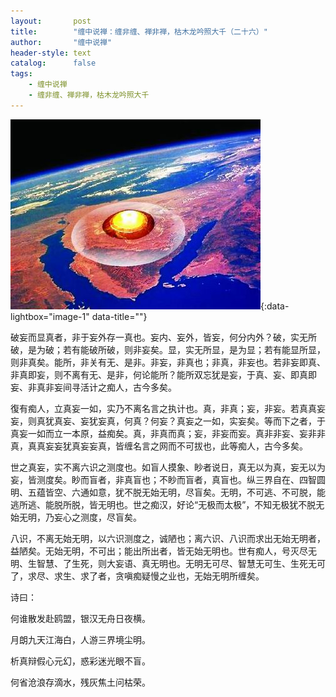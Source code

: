 ```yaml
---
layout:       post
title:        "缠中说禅：缠非缠、禅非禅，枯木龙吟照大千（二十六）"
author:       "缠中说禅"
header-style: text
catalog:      false
tags:
    - 缠中说禅
    - 缠非缠、禅非禅，枯木龙吟照大千
---
```


[![](/img/czsc/20060820-0282.jpg)](/img/czsc/20060820-0282.jpg){:data-lightbox="image-1" data-title=""}



破妄而显真者，非于妄外存一真也。妄内、妄外，皆妄，何分内外？破，实无所破，是为破；若有能破所破，则非妄矣。显，实无所显，是为显；若有能显所显，则非真矣。能所，非关有无、是非。非妄，非真也；非真，非妄也。若非妄即真、非真即妄，则不离有无、是非，何论能所？能所双忘犹是妄，于真、妄、即真即妄、非真非妄间寻活计之痴人，古今多矣。



復有痴人，立真妄一如，实乃不离名言之执计也。真，非真；妄，非妄。若真真妄妄，则真犹真妄、妄犹妄真，何真？何妄？真妄之一如，实妄矣。等而下之者，于真妄一如而立一本原，益痴矣。真，非真而真；妄，非妄而妄。真非非妄、妄非非真，真真妄妄犹真妄妄真，皆缠名言之网而不可拔也，此等痴人，古今多矣。



世之真妄，实不离六识之测度也。如盲人摸象、眇者说日，真无以为真，妄无以为妄，皆测度矣。眇而盲者，非真盲也；不眇而盲者，真盲也。纵三界自在、四智圆明、五蕴皆空、六通如意，犹不脱无始无明，尽盲矣。无明，不可逃、不可脱，能逃所逃、能脱所脱，皆无明也。世之痴汉，好论“无极而太极”，不知无极犹不脱无始无明，乃妄心之测度，尽盲矣。



八识，不离无始无明，以六识测度之，诚陋也；离六识、八识而求出无始无明者，益陋矣。无始无明，不可出；能出所出者，皆无始无明也。世有痴人，号灭尽无明、生智慧、了生死，则大妄语、真无明也。无明无可尽、智慧无可生、生死无可了，求尽、求生、求了者，贪嗔痴疑慢之业也，无始无明所缠矣。



诗曰：



何谁散发赴鸥盟，银汉无舟日夜横。

月朗九天江海白，人游三界境尘明。

析真辩假心元幻，惑彩迷光眼不盲。

何省沧浪存滴水，残灰焦土问枯荣。
